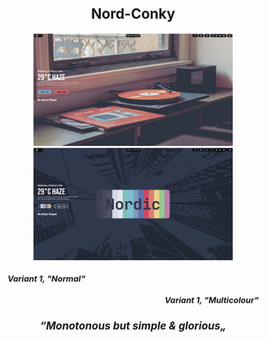 <h1 align=center>Nord-Conky</h1>
<h3 align=center>
<img width=400 src="https://github.com/all-junks/Nord-Conky/blob/main/Screenshot%20From%202025-02-19%2014-54-07.png"/>
<img width=400 src="https://github.com/all-junks/Nord-Conky/blob/main/Screenshot%20From%202025-02-19%2014-53-41.png"/>
<h3 align=left><em>Variant 1, "Normal"</em></h3>
<h3 align=right><em>Variant 1, "Multicolour"</em></h3>
</h3>
<h2 align=center><em>“Monotonous but simple & glorious„</em></h3>
